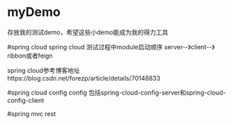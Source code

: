 # myDemo
存放我的测试demo，希望这些小demo能成为我的得力工具


#spring cloud
spring cloud 测试过程中module启动顺序
server--》client--》ribbon或者feign

spring cloud参考博客地址https://blog.csdn.net/forezp/article/details/70148833




#spring cloud config
config 包括spring-cloud-config-server和spring-cloud-config-client

#spring mvc rest

